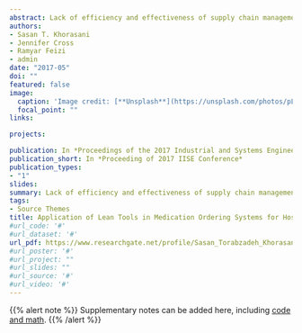 ```yaml
---
abstract: Lack of efficiency and effectiveness of supply chain management systems in health care results in enormous cost for hospitals every year. One of the main critical elements of supply chain management in health care is pharmaceutical product ordering systems. Accuracy of demand estimation and agility of the delivery system are the main important factors in medication ordering systems in health care. Inadequacy of these two elements engenders a lot of waste for hospitals. Therefore, improving medical ordering systems results in significant benefit for pharmacies and hospitals. Respectively, utilization of lean tools (pull system) seems to be an effective way to improve agility of drug ordering systems as well as increase the accuracy of demand realization (push system). Thus, this research proposes to study the level of effectiveness of lean tool implementation for achieving the essential improvement in pharmaceutical product ordering systems. Following, a hypothetical case study is designed and the current medication ordering system is modeled using simulation software to generate yearly waste values; next, the drug ordering system is modified by implementation of Kanban system. Finally, the results of the modified model will be compared with the results of the initial system and optimized push system.
authors:
- Sasan T. Khorasani
- Jennifer Cross
- Ramyar Feizi 
- admin
date: "2017-05"
doi: ""
featured: false
image: 
  caption: 'Image credit: [**Unsplash**](https://unsplash.com/photos/pLCdAaMFLTE)'
  focal_point: ""
links:

projects:

publication: In *Proceedings of the 2017 Industrial and Systems Engineering Conference*
publication_short: In *Proceeding of 2017 IISE Conference*
publication_types:
- "1"
slides: 
summary: Lack of efficiency and effectiveness of supply chain management systems in health care results in enormous cost for hospitals every year. One of the main critical elements of supply chain management in health care is pharmaceutical product ordering systems. Accuracy of demand estimation and agility of the delivery system are the main important factors in medication ordering systems in health care. Inadequacy of these two elements engenders a lot of waste for hospitals. Therefore, improving medical ordering systems results in significant benefit for pharmacies and hospitals. Respectively, utilization of lean tools (pull system) seems to be an effective way to improve agility of drug ordering systems as well as increase the accuracy of demand realization (push system). Thus, this research proposes to study the level of effectiveness of lean tool implementation for achieving the essential improvement in pharmaceutical product ordering systems. Following, a hypothetical case study is designed and the current medication ordering system is modeled using simulation software to generate yearly waste values; next, the drug ordering system is modified by implementation of Kanban system. Finally, the results of the modified model will be compared with the results of the initial system and optimized push system.
tags:
- Source Themes
title: Application of Lean Tools in Medication Ordering Systems for Hospital
#url_code: '#'
#url_dataset: '#'
url_pdf: https://www.researchgate.net/profile/Sasan_Torabzadeh_Khorasani/publication/316280892_Application_of_Lean_Tools_in_Medication_Ordering_Systems_for_Hospital/links/58f920f6a6fdccb121c9d484/Application-of-Lean-Tools-in-Medication-Ordering-Systems-for-Hospital.pdf
#url_poster: '#'
#url_project: ""
#url_slides: ""
#url_source: '#'
#url_video: '#'
---
```


{{% alert note %}}
Supplementary notes can be added here, including [code and math](https://sourcethemes.com/academic/docs/writing-markdown-latex/).
{{% /alert %}}
